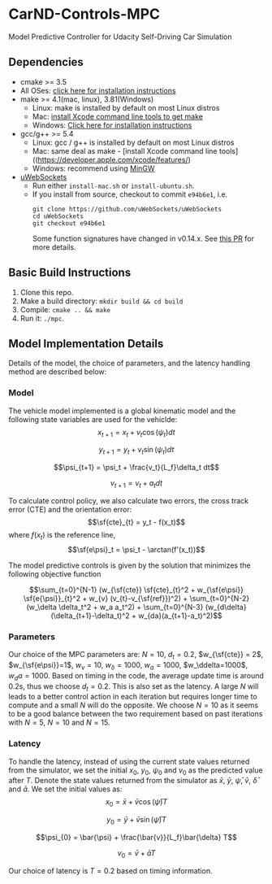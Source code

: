 # CarND-Controls-MPC
Model Predictive Controller for Udacity Self-Driving Car Simulation

## Dependencies

* cmake >= 3.5
 * All OSes: [click here for installation instructions](https://cmake.org/install/)
* make >= 4.1(mac, linux), 3.81(Windows)
  * Linux: make is installed by default on most Linux distros
  * Mac: [install Xcode command line tools to get make](https://developer.apple.com/xcode/features/)
  * Windows: [Click here for installation instructions](http://gnuwin32.sourceforge.net/packages/make.htm)
* gcc/g++ >= 5.4
  * Linux: gcc / g++ is installed by default on most Linux distros
  * Mac: same deal as make - [install Xcode command line tools]((https://developer.apple.com/xcode/features/)
  * Windows: recommend using [MinGW](http://www.mingw.org/)
* [uWebSockets](https://github.com/uWebSockets/uWebSockets)
  * Run either `install-mac.sh` or `install-ubuntu.sh`.
  * If you install from source, checkout to commit `e94b6e1`, i.e.
    ```
    git clone https://github.com/uWebSockets/uWebSockets
    cd uWebSockets
    git checkout e94b6e1
    ```
    Some function signatures have changed in v0.14.x. See [this PR](https://github.com/udacity/CarND-MPC-Project/pull/3) for more details.

## Basic Build Instructions

1. Clone this repo.
2. Make a build directory: `mkdir build && cd build`
3. Compile: `cmake .. && make`
4. Run it: `./mpc`.

## Model Implementation Details
Details of the model, the choice of parameters, and the latency handling method are described below:

### Model
The vehicle model implemented is a global kinematic model and the following state variables are used for the vehiclde:
$$x_{t+1} = x_t + v_t \cos(\psi_t) dt$$

$$y_{t+1} = y_t + v_t \sin(\psi_t) dt$$

$$\psi_{t+1} = \psi_t + \frac{v_t}{L_f}\delta_t dt$$

$$v_{t+1} = v_t + a_t dt$$

To calculate control policy, we also calculate two errors, the cross track error (CTE) and the orientation error:
$$\sf{cte}_{t} = y_t - f(x_t)$$
where $f(x_t)$ is the reference line,
$$\sf{e\psi}_t = \psi_t - \arctan(f'(x_t))$$ 

The model predictive controls is given by the solution that minimizes the following objective function 

$$\sum_{t=0}^{N-1} (w_{\sf{cte}} \sf{cte}_{t}^2 + w_{\sf{e\psi}} \sf{e{\psi}}_{t}^2 + w_{v} (v_{t}-v_{\sf{ref}})^2) + \sum_{t=0}^{N-2} (w_\delta \delta_t^2 + w_a a_t^2) + \sum_{t=0}^{N-3} (w_{d\delta}(\delta_{t+1}-\delta_t)^2 + w_{da}(a_{t+1}-a_t)^2)$$


### Parameters
Our choice of the MPC parameters are:
$N=10$, $d_t=0.2$, $w_{\sf{cte}} = 2$, $w_{\sf{e\psi}}=1$, $w_{v} = 10$, $w_\delta=1000$, $w_a=1000$, $w_\ddelta=1000$, $w_da=1000$.
Based on timing in the code, the average update time is around 0.2s, thus we choose $d_t=0.2$. This is also set as the latency. A large $N$ will leads to a better control action in each iteration but requires longer time to compute and a small $N$ will do the opposite. We choose $N=10$ as it seems to be a good balance between the two requirement based on past iterations with $N=5$, $N=10$ and $N=15$.


### Latency

To handle the latency, instead of using the current state values returned from the simulator, we set the initial $x_0$, $y_0$, $\psi_0$ and $v_0$ as the predicted value after $T$. 
Denote the state values returned from the simulator as $\bar{x}$, $\bar{y}$, $\bar{\psi}$, $\bar{v}$, $\bar{\delta}$ and $\bar{a}$. We set the initial values as:
$$x_{0} = \bar{x} + \bar{v} \cos(\bar{\psi}) T$$

$$y_{0} = \bar{y} + \bar{v} \sin(\bar{\psi}) T$$

$$\psi_{0} = \bar{\psi} + \frac{\bar{v}}{L_f}\bar{\delta} T$$

$$v_{0} = \bar{v} + \bar{a} T$$

Our choice of latency is $T=0.2$ based on timing information. 





